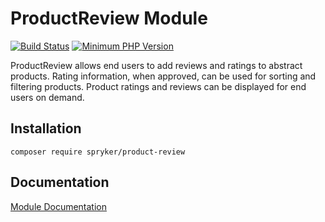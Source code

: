 # ProductReview Module
[![Build Status](https://travis-ci.org/spryker/product-review.svg)](https://travis-ci.org/spryker/product-review)
[![Minimum PHP Version](https://img.shields.io/badge/php-%3E%3D%207.2-8892BF.svg)](https://php.net/)

ProductReview allows end users to add reviews and ratings to abstract products. Rating information, when approved, can be used for sorting and filtering products. Product ratings and reviews can be displayed for end users on demand.

## Installation

```
composer require spryker/product-review
```

## Documentation

[Module Documentation](https://academy.spryker.com/developing_with_spryker/module_guide/products/product_reviews/product_review.html)
